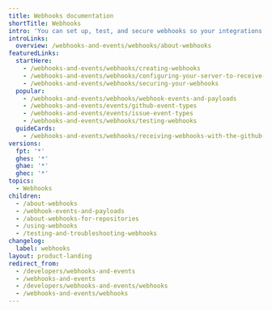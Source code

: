 ```yaml
---
title: Webhooks documentation
shortTitle: Webhooks
intro: 'You can set up, test, and secure webhooks so your integrations can subscribe and react to webhook events on {% data variables.product.prodname_dotcom %}.'
introLinks:
  overview: /webhooks-and-events/webhooks/about-webhooks
featuredLinks:
  startHere:
    - /webhooks-and-events/webhooks/creating-webhooks
    - /webhooks-and-events/webhooks/configuring-your-server-to-receive-payloads
    - /webhooks-and-events/webhooks/securing-your-webhooks
  popular:
    - /webhooks-and-events/webhooks/webhook-events-and-payloads
    - /webhooks-and-events/events/github-event-types
    - /webhooks-and-events/events/issue-event-types
    - /webhooks-and-events/webhooks/testing-webhooks
  guideCards:
    - /webhooks-and-events/webhooks/receiving-webhooks-with-the-github-cli
versions:
  fpt: '*'
  ghes: '*'
  ghae: '*'
  ghec: '*'
topics:
  - Webhooks
children:
  - /about-webhooks
  - /webhook-events-and-payloads
  - /about-webhooks-for-repositories
  - /using-webhooks
  - /testing-and-troubleshooting-webhooks
changelog:
  label: webhooks
layout: product-landing
redirect_from:
  - /developers/webhooks-and-events
  - /webhooks-and-events
  - /developers/webhooks-and-events/webhooks
  - /webhooks-and-events/webhooks
---
```


